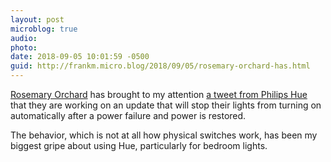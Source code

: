 ```yaml
---
layout: post
microblog: true
audio: 
photo: 
date: 2018-09-05 10:01:59 -0500
guid: http://frankm.micro.blog/2018/09/05/rosemary-orchard-has.html
---
```

[Rosemary Orchard](https://www.rosemaryorchard.com/) has brought to my attention [a tweet from Philips Hue](https://mobile.twitter.com/tweethue/status/1035527721986785280) that they are working on an update that will stop their lights from turning on automatically after a power failure and power is restored.

The behavior, which is not at all how physical switches work, has been my biggest gripe about using Hue, particularly for bedroom lights. 
